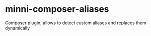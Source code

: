 # minni-composer-aliases
Composer plugin, allows to detect custom aliases and replaces them dynamically
